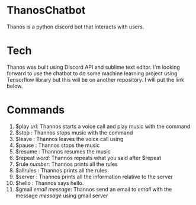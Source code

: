 # ThanosChatbot

Thanos is a python discord bot that interacts with users. 

# Tech

Thanos was built using Discord API and sublime text editor. I'm looking forward to 
use the chatbot to do some machine learning project using Tensorflow library but this will be 
on another repository. I will put the link below.

# Commands

1. $play *url*: Thannos starts a voice call and play music with the command
2. $stop : Thannos stops music with the command 
3. $leave : Thannos leaves the voice call using 
4. $pause : Thannos stops the music
5. $resume : Thannos resumes the music
6. $repeat *word*: Thannos repeats what you said after $repeat
7. $rule *number*: Thannos prints all the rules
8. $allrules : Thannos prints all the rules
9. $server : Thannos prints all the information relative to the server
10. $hello : Thannos says hello.
11. $gmail *email* *message*: Thannos send an email to *email* with the message *message* using gmail server
 
